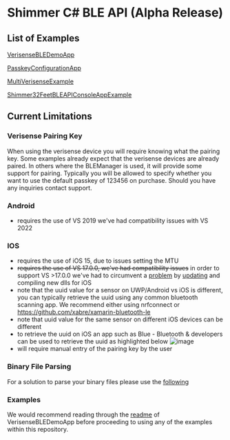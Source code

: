 # Shimmer C# BLE API (Alpha Release)

## List of Examples
[VerisenseBLEDemoApp](https://github.com/ShimmerEngineering/Shimmer-C-API/tree/master/ShimmerBLE/VerisenseBLEDemoApp)

[PasskeyConfigurationApp](https://github.com/ShimmerEngineering/Shimmer-C-API/tree/master/ShimmerBLE/PasskeyConfigurationApp)

[MultiVerisenseExample](https://github.com/ShimmerEngineering/Shimmer-C-API/tree/master/ShimmerBLE/MultiVerisenseExample)

[Shimmer32FeetBLEAPIConsoleAppExample](https://github.com/ShimmerEngineering/Shimmer-C-API/tree/master/ShimmerBLE/Shimmer32FeetBLEAPIConsoleAppExample)

## Current Limitations
### Verisense Pairing Key
When using the verisense device you will require knowing what the pairing key. Some examples already expect that the verisense devices are already paired. In others where the BLEManager is used, it will provide some support for pairing. Typically you will be allowed to specify whether you want to use the default passkey of 123456 on purchase. Should you have any inquiries contact support. 

### Android
- requires the use of VS 2019 we've had compatibility issues with VS 2022

### IOS
- requires the use of iOS 15, due to issues setting the MTU
- ~~requires the use of VS 17.0.0, we've had compatibility issues~~ in order to support VS >17.0.0 we've had to circumvent a [problem](https://developercommunity2.visualstudio.com/t/XamariniOS-getting-FoundationMonoTouch/1610258?space=8) by [updating](https://github.com/ShimmerEngineering/xamarin-bluetooth-le/tree/shimmer_dev) and compiling new dlls for iOS
- note that the uuid value for a sensor on UWP/Android vs iOS is different, you can typically retrieve the uuid using any common bluetooth scanning app. We recommend either using nrfconnect or https://github.com/xabre/xamarin-bluetooth-le
- note that uuid value for the same sensor on different iOS devices can be different
- to retrieve the uuid on iOS an app such as Blue - Bluetooth & developers can be used to retrieve the uuid as highlighted below 
![image](https://user-images.githubusercontent.com/2862032/149056918-270fe963-42e2-470a-9dd7-3e6b7be7eeb0.png)
- will require manual entry of the pairing key by the user


### Binary File Parsing
For a solution to parse your binary files please use the [following](https://github.com/ShimmerEngineering/Shimmer-C-API/tree/master/ShimmerBLE/FileParser)

### Examples
We would recommend reading through the [readme](https://github.com/ShimmerEngineering/Shimmer-C-API/blob/master/ShimmerBLE/VerisenseBLEDemoApp/README.md) of VerisenseBLEDemoApp before proceeding to using any of the examples within this repository.
